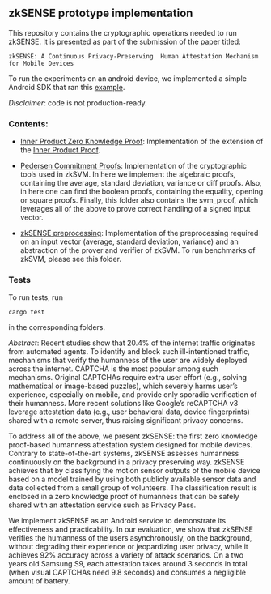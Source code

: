 ## zkSENSE prototype implementation

This repository contains the cryptographic operations needed to run zkSENSE. 
It is presented as part of the submission of the paper titled:

`zkSENSE: A Continuous Privacy-Preserving  Human Attestation Mechanism for Mobile Devices`

To run the experiments on an android device, we implemented a simple Android SDK that
ran this [example](./zkSENSE_rust_proof/examples/main.rs). 

*Disclaimer*: code is not production-ready.

### Contents:

- [Inner Product Zero Knowledge Proof](./inner_product_proof): 
Implementation of the extension of the [Inner Product Proof](https://github.com/dalek-cryptography/bulletproofs/blob/main/src/inner_product_proof.rs).

- [Pedersen Commitment Proofs](./pedersen_commitments_proofs): 
Implementation of the cryptographic tools used in zkSVM. In here 
we implement the algebraic proofs, containing the average, standard 
deviation, variance or diff proofs. Also, in here one can find the 
boolean proofs, containing the equality, opening or square proofs. 
Finally, this folder also contains the svm_proof, which leverages
all of the above to prove correct handling of a signed input vector. 

- [zkSENSE preprocessing](./zkSENSE_rust_proof): Implementation of 
the preprocessing required on an input vector (average, standard
deviation, variance) and an abstraction of the prover and verifier
of zkSVM. To run benchmarks of zkSVM, please see this folder. 

### Tests
To run tests, run
 
`cargo test`

in the corresponding folders. 

_Abstract_: Recent studies show that 20.4% of the internet traffic originates from automated agents. To identify and block such ill-intentioned traffic, mechanisms that verify the humanness of the user are widely deployed across the internet. CAPTCHA is the most popular among such mechanisms. Original CAPTCHAs require extra user effort (e.g., solving mathematical or image-based puzzles), which severely harms user’s experience, especially on mobile, and provide only sporadic verification of their humanness. More recent solutions like Google’s reCAPTCHA v3 leverage attestation data (e.g., user behavioral data, device fingerprints) shared with a remote server, thus raising significant privacy concerns.

To address all of the above, we present zkSENSE: the first zero knowledge proof-based humanness attestation system designed for mobile devices. Contrary to state-of-the-art systems, zkSENSE assesses humanness continuously on the background in a privacy preserving way. zkSENSE achieves that by classifying the motion sensor outputs of the mobile device based on a model trained by using both publicly available sensor data and data collected from a small group of volunteers. The classification result is enclosed in a zero knowledge proof of humanness that can be safely shared with an attestation service such as Privacy Pass.

We implement zkSENSE as an Android service to demonstrate its effectiveness and practicability. In our evaluation, we show that zkSENSE verifies the humanness of the users asynchronously, on the background, without degrading their experience or jeopardizing user privacy, while it achieves 92% accuracy across a variety of attack scenarios. On a two years old Samsung S9, each attestation takes around 3 seconds in total (when visual CAPTCHAs need 9.8 seconds) and consumes a negligible amount of battery.
